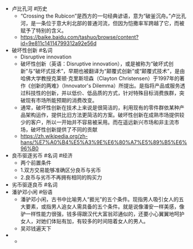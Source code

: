 - 卢比孔河 #历史
	- “Crossing the Rubicon”是西方的一句经典谚语，意为“破釜沉舟。”卢比孔河，是一条位于意大利北部的普通河流，但因为恺撒率军跨越了它，而被赋予了特别的含义。
	- https://baike.baidu.com/tashuo/browse/content?id=9e811c14114799312a92e56d
- 破坏性创新 #名词
	- Disruptive innovation
	- 破坏性创新（英语：Disruptive innovation），或是被称为“破坏式创新”与“破坏式技术”，早期也被翻译为“颠覆式创新”或“颠覆式技术”，是由哈佛大学教授克莱顿·克里斯坦森（Clayton Christensen）于1997年的著作《创新的两难》（Innovator's Dilemma）所提出。是指将产品或服务透过科技性的创新，并以低价、低品质的方式，针对特殊目标消费族群，突破现有市场所能预期的消费改变。
	- 通常，破坏性创新在技术上来说是很简洁的，利用现有的零件群依某种产品架构运作，提供比旧方法更简洁的方案。破坏性创新在成熟市场提供较少的客户，所以一开始并不容易被采用。而在遥远新兴市场和非主流市场，破坏性创新提供了不同的贡献
	- https://zh.wikipedia.org/zh-hans/%E7%A0%B4%E5%A3%9E%E6%80%A7%E5%89%B5%E6%96%B0
- 良币驱逐劣币 #名词 #经济
	- 两个前置条件
	- 1.双方交易能够准确区分良币与劣币
	- 2.良币与劣币不再拥有相同的购买力
- 劣币驱逐良币 #名词
- 潘驴邓小闲 #俗语
	- 潘驴邓小闲，古书中比喻男人“捱光”的五个条件。现指男人吸引女人的五大要素，或指男人追女人需具备的五个条件。就是说像潘安一样美感，像驴一样性能力很强，钱多得跟汉代大富翁邓通似的，还要小心翼翼地呵护女人，对她们体贴有加，有较多的时间陪着女人的男人。
	- 吴邓钱遍天下
-
	-